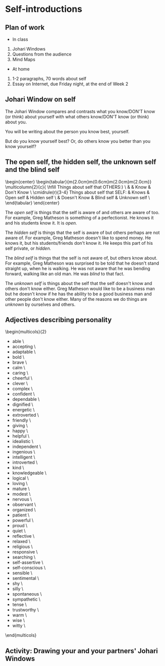 # Self-introductions

## Plan of work
	
* In class

1. Johari Windows
2. Questions from the audience
3. Mind Maps

* At home

1. 1-2 paragraphs, 70 words about self
2. Essay on Internet, due Friday night, at the end of Week 2

## Johari Window on self

The Johari Window compares and contrasts what you know/DON'T know (or think) about yourself with what others know/DON'T know (or think) about you.

You will be writing about the person you know best, yourself.

But do you know yourself best? Or, do others know you better than you know yourself?

## The open self, the hidden self, the unknown self and the blind self

\begin{center}
\begin{tabular}{m{2.0cm}m{0.6cm}m{2.0cm}m{2.0cm}}
\multicolumn{2}{c}{
\hfill Things about self that OTHERS:} \\
&  & Know & Don't Know \\ \cmidrule(r){3-4}
Things about self that SELF: & Knows & Open self & Hidden self  \\
& Doesn't Know & Blind self & Unknown self \\
\end{tabular}
\end{center}

The *open self* is things that the self is aware of and others are aware of too. For example, Greg Matheson is something of a perfectionist. He knows it and his students know it. It is *open.*

The *hidden self* is things that the self is aware of but others perhaps are not aware of. For example, Greg Matheson doesn't like to spend money. He knows it, but his students/friends don't know it. He keeps this part of his self private, or *hidden.*

The *blind self* is things that the self is not aware of, but others know about. For example, Greg Matheson was surprised to be told that he doesn't stand straight up, when he is walking. He was not aware that he was bending forward, walking like an old man. He was *blind* to that fact.

The *unknown self* is things about the self that the self doesn't know and others don't know either. Greg Matheson would like to be a business man but he doesn't know if he has the ability to be a good business man and other people don't know either. Many of the reasons we do things are *unknown* by ourselves and others.

## Adjectives describing personality

\begin{multicols}{2}

* able            \\
* accepting       \\
* adaptable       \\
* bold            \\
* brave           \\
* calm            \\
* caring          \\
* cheerful        \\
* clever          \\
* complex         \\
* confident       \\
* dependable      \\
* dignified       \\
* energetic       \\
* extroverted     \\
* friendly        \\
* giving          \\
* happy           \\
* helpful         \\
* idealistic      \\
* independent     \\
* ingenious       \\
* intelligent     \\
* introverted     \\
* kind            \\
* knowledgeable   \\
* logical         \\
* loving          \\
* mature          \\
* modest          \\
* nervous         \\
* observant       \\
* organized       \\
* patient         \\
* powerful        \\
* proud           \\
* quiet           \\
* reflective      \\
* relaxed         \\
* religious       \\
* responsive      \\
* searching       \\
* self-assertive  \\
* self-conscious  \\
* sensible        \\
* sentimental     \\
* shy             \\
* silly           \\
* spontaneous     \\
* sympathetic     \\
* tense           \\
* trustworthy     \\
* warm            \\
* wise            \\
* witty           \\

\end{multicols}

## Activity: Drawing your and your partners' Johari Windows


